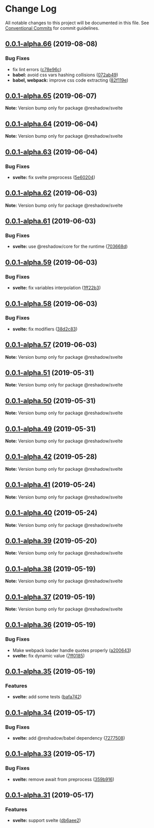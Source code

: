 # Change Log

All notable changes to this project will be documented in this file.
See [Conventional Commits](https://conventionalcommits.org) for commit guidelines.

## [0.0.1-alpha.66](https://github.com/lttb/reshadow/compare/v0.0.1-alpha.65...v0.0.1-alpha.66) (2019-08-08)


### Bug Fixes

* fix lint errors ([c78e96c](https://github.com/lttb/reshadow/commit/c78e96c))
* **babel:** avoid css vars hashing collisions ([072ab49](https://github.com/lttb/reshadow/commit/072ab49))
* **babel, webpack:** improve css code extracting ([82f119e](https://github.com/lttb/reshadow/commit/82f119e))





## [0.0.1-alpha.65](https://github.com/lttb/reshadow/compare/v0.0.1-alpha.64...v0.0.1-alpha.65) (2019-06-07)

**Note:** Version bump only for package @reshadow/svelte





## [0.0.1-alpha.64](https://github.com/lttb/reshadow/compare/v0.0.1-alpha.63...v0.0.1-alpha.64) (2019-06-04)

**Note:** Version bump only for package @reshadow/svelte





## [0.0.1-alpha.63](https://github.com/lttb/reshadow/compare/v0.0.1-alpha.62...v0.0.1-alpha.63) (2019-06-04)


### Bug Fixes

* **svelte:** fix svelte preprocess ([5e60204](https://github.com/lttb/reshadow/commit/5e60204))





## [0.0.1-alpha.62](https://github.com/lttb/reshadow/compare/v0.0.1-alpha.61...v0.0.1-alpha.62) (2019-06-03)

**Note:** Version bump only for package @reshadow/svelte





## [0.0.1-alpha.61](https://github.com/lttb/reshadow/compare/v0.0.1-alpha.60...v0.0.1-alpha.61) (2019-06-03)


### Bug Fixes

* **svelte:** use @reshadow/core for the runtime ([703668d](https://github.com/lttb/reshadow/commit/703668d))





## [0.0.1-alpha.59](https://github.com/lttb/reshadow/compare/v0.0.1-alpha.58...v0.0.1-alpha.59) (2019-06-03)


### Bug Fixes

* **svelte:** fix variables interpolation ([1ff22b3](https://github.com/lttb/reshadow/commit/1ff22b3))





## [0.0.1-alpha.58](https://github.com/lttb/reshadow/compare/v0.0.1-alpha.57...v0.0.1-alpha.58) (2019-06-03)


### Bug Fixes

* **svelte:** fix modifiers ([38d2c83](https://github.com/lttb/reshadow/commit/38d2c83))





## [0.0.1-alpha.57](https://github.com/lttb/reshadow/compare/v0.0.1-alpha.56...v0.0.1-alpha.57) (2019-06-03)

**Note:** Version bump only for package @reshadow/svelte





## [0.0.1-alpha.51](https://github.com/lttb/reshadow/compare/v0.0.1-alpha.50...v0.0.1-alpha.51) (2019-05-31)

**Note:** Version bump only for package @reshadow/svelte





## [0.0.1-alpha.50](https://github.com/lttb/reshadow/compare/v0.0.1-alpha.49...v0.0.1-alpha.50) (2019-05-31)

**Note:** Version bump only for package @reshadow/svelte





## [0.0.1-alpha.49](https://github.com/lttb/reshadow/compare/v0.0.1-alpha.48...v0.0.1-alpha.49) (2019-05-31)

**Note:** Version bump only for package @reshadow/svelte





## [0.0.1-alpha.42](https://github.com/lttb/reshadow/compare/v0.0.1-alpha.41...v0.0.1-alpha.42) (2019-05-28)

**Note:** Version bump only for package @reshadow/svelte





## [0.0.1-alpha.41](https://github.com/lttb/reshadow/compare/v0.0.1-alpha.40...v0.0.1-alpha.41) (2019-05-24)

**Note:** Version bump only for package @reshadow/svelte





## [0.0.1-alpha.40](https://github.com/lttb/reshadow/compare/v0.0.1-alpha.39...v0.0.1-alpha.40) (2019-05-24)

**Note:** Version bump only for package @reshadow/svelte





## [0.0.1-alpha.39](https://github.com/lttb/reshadow/compare/v0.0.1-alpha.38...v0.0.1-alpha.39) (2019-05-20)

**Note:** Version bump only for package @reshadow/svelte





## [0.0.1-alpha.38](https://github.com/lttb/reshadow/compare/v0.0.1-alpha.37...v0.0.1-alpha.38) (2019-05-19)

**Note:** Version bump only for package @reshadow/svelte





## [0.0.1-alpha.37](https://github.com/lttb/reshadow/compare/v0.0.1-alpha.36...v0.0.1-alpha.37) (2019-05-19)

**Note:** Version bump only for package @reshadow/svelte





## [0.0.1-alpha.36](https://github.com/lttb/reshadow/compare/v0.0.1-alpha.35...v0.0.1-alpha.36) (2019-05-19)


### Bug Fixes

* Make webpack loader handle quotes properly ([a200643](https://github.com/lttb/reshadow/commit/a200643))
* **svelte:** fix dynamic value ([7ff0185](https://github.com/lttb/reshadow/commit/7ff0185))





## [0.0.1-alpha.35](https://github.com/lttb/reshadow/compare/v0.0.1-alpha.34...v0.0.1-alpha.35) (2019-05-19)


### Features

* **svelte:** add some tests ([bafa742](https://github.com/lttb/reshadow/commit/bafa742))





## [0.0.1-alpha.34](https://github.com/lttb/reshadow/compare/v0.0.1-alpha.33...v0.0.1-alpha.34) (2019-05-17)


### Bug Fixes

* **svelte:** add @reshadow/babel dependency ([7277508](https://github.com/lttb/reshadow/commit/7277508))





## [0.0.1-alpha.33](https://github.com/lttb/reshadow/compare/v0.0.1-alpha.32...v0.0.1-alpha.33) (2019-05-17)


### Bug Fixes

* **svelte:** remove await from preprocess ([359b916](https://github.com/lttb/reshadow/commit/359b916))





## [0.0.1-alpha.31](https://github.com/lttb/reshadow/compare/v0.0.1-alpha.30...v0.0.1-alpha.31) (2019-05-17)


### Features

* **svelte:** support svelte ([db6aee2](https://github.com/lttb/reshadow/commit/db6aee2))
